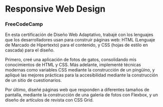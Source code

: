 # Responsive Web Design

### FreeCodeCamp

En esta certificación de Diseño Web Adaptativo, trabajé con los lenguajes que los desarrolladores usan para construir páginas web: HTML (Lenguaje de Marcado de Hipertexto) para el contenido, y CSS (hojas de estilo en cascada) para el diseño.

Primero, creé una aplicación de fotos de gatos, consolidando mis conocimientos de HTML y CSS. Más adelante, implementé técnicas modernas como variables CSS mediante la construcción de un pingüino, y apliqué las mejores prácticas para la accesibilidad mediante la construcción de un sitio de cuestionarios.

Por último, diseñé páginas web que responden a diferentes tamaños de pantalla, mediante la construcción de una galería de fotos con Flexbox, y un diseño de artículos de revista con CSS Grid.
